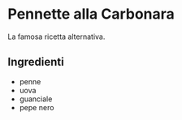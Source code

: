 # Pennette alla Carbonara

La famosa ricetta alternativa.

## Ingredienti
* penne
* uova
* guanciale 
* pepe nero 

